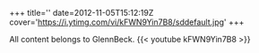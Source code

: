 +++
title=''
date=2012-11-05T15:12:19Z
cover='https://i.ytimg.com/vi/kFWN9Yin7B8/sddefault.jpg'
+++

All content belongs to GlennBeck.
{{< youtube kFWN9Yin7B8 >}}
